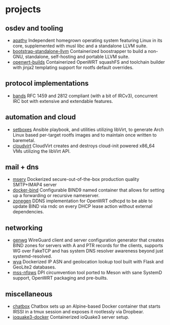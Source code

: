 # projects
## osdev and tooling
- [apathy](https://github.com/gottaeat/apathy)
  Independent homegrown operating system featuring Linux in its core,
  supplemented with musl libc and a standalone LLVM suite.
- [bootstrap-standalone-llvm](https://github.com/gottaeat/bootstrap-standalone-llvm)
  Containerized boostrapper to build a non-GNU, standalone, self-hosting and
  portable LLVM suite.
- [openwrt-builds](https://github.com/gottaeat/openwrt-builds)
  Containerized OpenWRT squashFS and toolchain builder with jinja2 templating
  support for rootfs default overrides.

## protocol implementations
- [bands](https://github.com/gottaeat/bands)
  RFC 1459 and 2812 compliant (with a bit of IRCv3), concurrent IRC bot with
  extensive and extendable features.

## automation and cloud 
- [setboxes](https://github.com/gottaeat/setboxes)
  Ansible playbook, and utilities utilizing libVirt, to generate Arch Linux
  based per-target rootfs images and to maintain once written to baremetal.
- [cloudvirt](https://github.com/gottaeat/cloudvirt)
  CloudVirt creates and destroys cloud-init powered x86_64 VMs utilizing the
  libVirt API.

## mail + dns
- [mserv](https://github.com/gottaeat/mserv)
  Dockerized secure-out-of-the-box production quality SMTP+IMAP4 server
- [docker-bind](https://github.com/gottaeat/docker-bind)
  Configurable BIND9 named container that allows for setting up a forwarding or
  recursive nameserver.
- [zonegen](https://github.com/gottaeat/zonegen)
  DDNS implementation for OpenWRT odhcpd to be able to update BIND via rndc on
  every DHCP lease action without external dependencies.

## networking
- [genwg](https://github.com/gottaeat/genwg)
  WireGuard client and server configuration generator that creates BIND zones
  for servers with A and PTR records for the clients, supports WG over FakeTCP
  and has system DNS resolver awareness beyond just systemd-resolved.
- [wya](https://github.com/gottaeat/wya)
  Dockerized IP ASN and geolocation lookup tool built with Flask and GeoLite2
  databases.
- [mss-nfqws](https://github.com/gottaeat/mss-nfqws)
  DPI circumvention tool ported to Meson with sane SystemD support, OpenWRT
  packaging and pre-builts.

## miscellaneous
- [chatbox](https://github.com/gottaeat/chatbox)
  Chatbox sets up an Alpine-based Docker container that starts IRSSI in a tmux
  session and exposes it rootlessly via Dropbear.
- [ioquake3-docker](https://github.com/gottaeat/ioquake3-docker)
  Containerized ioQuake3 server setup.
